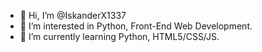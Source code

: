 - 👋 Hi, I’m @IskanderX1337
- 👀 I’m interested in Python, Front-End Web Development.
- 🌱 I’m currently learning Python, HTML5/CSS/JS.


